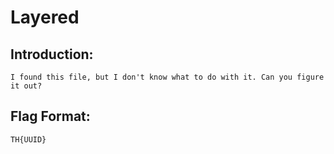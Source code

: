 # Layered

## Introduction:
```
I found this file, but I don't know what to do with it. Can you figure it out?
```

## Flag Format:
```
TH{UUID}
```
